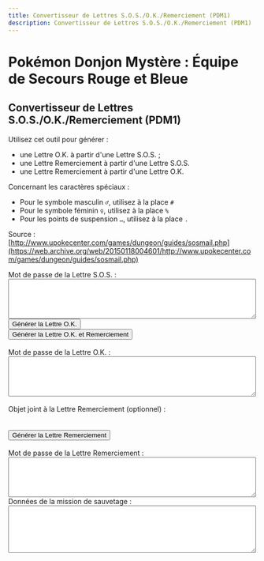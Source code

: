 ```yaml
---
title: Convertisseur de Lettres S.O.S./O.K./Remerciement (PDM1)
description: Convertisseur de Lettres S.O.S./O.K./Remerciement (PDM1)
---
```

# Pokémon Donjon Mystère : Équipe de Secours Rouge et Bleue
## Convertisseur de Lettres S.O.S./O.K./Remerciement (PDM1)
Utilisez cet outil pour générer :
- une Lettre O.K. à partir d'une Lettre S.O.S. ;
- une Lettre Remerciement à partir d'une Lettre S.O.S.
- une Lettre Remerciement à partir d'une Lettre O.K.

Concernant les caractères spéciaux :
- Pour le symbole masculin `♂`, utilisez à la place `#`
- Pour le symbole féminin `♀`, utilisez à la place `%`
- Pour les points de suspension `…`, utilisez à la place `.`

Source : [http://www.upokecenter.com/games/dungeon/guides/sosmail.php](https://web.archive.org/web/20150118004601/http://www.upokecenter.com/games/dungeon/guides/sosmail.php)

<script src="/assets/js/tools/PMD1/items-fr.js">
</script>
<script src="/assets/js/tools/PMD1/pokemon-fr.js">
</script>
<script type="text/javascript">
    let PasswordTooShort="Le mot de passe est incorrect car il contient moins de cinquente-quatre caractères. Ressaisissez-le tel qu'il apparaît dans le jeu puis réessayez."
    let NoPassword="Aucun mot de passe n'a été entré."
    let InvalidPasswordLong="Le mot de passe est incorrect. Ressaisissez-le puis réessayez."
    let NotSOSMail="Le mot de passe saisi n'est pas celui d'une Lettre S.O.S."
    let NotAOKMail="Le mot de passe saisi n'est pas celui d'une Lettre O.K."
    let SOSMailEnteredInAOK="Le mot de passe saisi semble être celui d'une Lettre S.O.S. et non d'une Lettre O.K.  Voulez-vous générer une Lettre O.K. à partir de ce mot de passe ? Si oui, sélectionnez OK."
    let AOKMailEnteredInSOS="Le mot de passe saisi semble être celui d'une Lettre O.K. et non d'une Lettre S.O.S.  Voulez-vous générer une Lettre Remeciement à partir de ce mot de passe ? Si oui, sélectionnez OK."
    let BasementFloor="E. -XX"
    let AboveGroundFloor="E. XX"
    let InvalidPassword="Le mot de passe est incorrect."
    let DifficultyLine="Difficulté :"
    let IDLine="ID :"
    let PlaceLine="Lieu :"
    let ClientLine="Client :"
    let RescueChancesLine="Possibilités de sauvetage restantes :"
</script>
<script src="/assets/js/tools/PMD1/sosmail.js">
</script>
<script src="/assets/js/tools/PMD1/diff.js">
</script>
<script type="text/javascript">
    //<![CDATA[
    
    let AboveGround=[
    0,0,1,1,0,1,1,1,0,1,1,1,1,1,1,0,0,1,1,0,0,0,
    1,0,0,0,0,0,0,1,0,1,0,1,1,1,0,1,0,0,0,0,0,0,
    0,0,0,0,0,0,0,0,0,1,0,0,0,0,1,0,1,0,1,0
    ]
    function IsAboveGround(d){
     if(d>=AboveGround.length)return 1
     return AboveGround[d]
    }
    function showitems(name){
     document.write("<select name=\""+name+"\">");
     for(let i=0;i<items.length;i++){
      document.write("<option value=\"\">"+items[i]+" ["+i.toString(16)+"]</option>");  
     } 
     document.write("</select>");
    }
    
    function showpokemon(name){
     document.write("<select name=\""+name+"\">");
     for(let i=0;i<pokemon.length;i++){
      document.write("<option value=\"\">"+pokemon[i]+"</option>");  
     } 
     document.write("</select>");
    }
    
    
    let debug=0
    
    function entrytopass(x){
     x=x.replace(/[\n\s\r\'\"]/g,"")
             .replace(/[\u2642]/g,"#")
             .replace(/[\u2640]/g,"%")
             .replace(/[\{\(\[]m([a\u00e2]le?)?[\)\]\}]/gi,"#")
             .replace(/[\{\(\[]f(em(ale|elle)?)?[\)\]\}]/gi,"%")
             .replace(/[\{\(\[]w(eib(l(ich)?)?)?[\)\]\}]/gi,"%")
             .replace(/[\{\(\[]m(acho)?[\)\]\}]/gi,"#")
             .replace(/[\{\(\[]h(em(bra)?)?[\)\]\}]/gi,"%")
             .replace(/[\{\(\[]m[a\u00e4\u00c4]nn(l(ich)?)?[\)\]\}]/gi,"#")
             .replace(/[\{\(\[]\.\.?\.?[\)\]\}]/g,".")
             .replace(/[\{\(\[][\u2026][\)\]\}]/g,".")
             .replace(/[\u2026]/g,".")
             .toUpperCase()
     testx=x.replace(/\.\.\./g,".")
     if(testx.length==54)
      x=testx
     return x
    }
    
    function formatpass(x){
     x=entrytopass(x)
     return x.substr(0,5)+" "
           +x.substr(5,8)+" "
           +x.substr(13,5)+"\r\n"
           +x.substr(18,5)+" "
           +x.substr(23,8)+" "
           +x.substr(31,5)+"\r\n"
           +x.substr(36,5)+" "
           +x.substr(41,8)+" "
           +x.substr(49,5)+"\r\n"
    }
    
    let baditems="EDEEEFB1E924D8D2B0DC323334C2ECF0"
    
    function option(x){
     return parseInt(x[x.selectedIndex].value)
    }
    
    function isbaditem(x){
     if(x>=0xF0)return 0
     for(let i=0;i<baditems.length/2;i++){
      if(x==c2c(baditems,i))
       return 1
     }
     return 0
    }
    
    function showrewards(name){
     document.write("<select name=\""+name+"\">");
     for(let i=0;i<items.length;i++){
      if(!isbaditem(i)){
       document.write("<option value=\""+i+"\">"+items[i]
    //      +" ["+i.toString(16)+"]"
          +"</option>");  
      }
     } 
     document.write("</select>");
    }
    
    function decodemission(pass){
     let diffstring="EDCBAS*"
     let client=pass[12]|(pass[13]<<8)
     let clientname=""
     for(let i=0;i<10;i++){
      if(pass[20+i]==0)break
      clientname+=String.fromCharCode(pass[20+i])
     }
     let clientstr=ClientLine+" "+clientname+" ("+pokemon[client]+")"
     let placestr=PlaceLine+" "+dungeons[pass[4]]+" "
     if(IsAboveGround(pass[4]))
      placestr+=AboveGroundFloor.replace("XX",pass[5])
     else
      placestr+=BasementFloor.replace("XX",pass[5])
     let id=pass[16]|(pass[17]<<8)
     let idstr=IDLine+" "+(id%10000)+"\r\n"
              +RescueChancesLine+" "+pass[44]+"\r\n"
              +DifficultyLine+" "+diffstring.charAt(GetDifficulty(0,pass[4],pass[5]))
     return clientstr+"\r\n"+placestr+"\r\n"+idstr+"\r\n"
    }
    
    function genmailex(mail,flags,mailtype){
     let pass=[]
     let x=entrytopass(mail)
     if(x.length==0){
      alert(NoPassword)
      return 0
     } if(x.length<54){
      alert(PasswordTooShort)
      return 0
     }
     if(!convertpass(x,pass)){
      alert(InvalidPasswordLong)
      return 0
     } else if(pass[0]!=mailtype) {
      if(mailtype==1){
       if(pass[0]==4){
        if(confirm(AOKMailEnteredInSOS)){
         flags=2;
         document.getElementById("aok.value")=formatpass(x);
        } else {
         return 0;
        }
       } else {
        alert(NotSOSMail)
        return 0
       }
      }else if(mailtype==4){
       if(pass[0]==1){
        if(confirm(SOSMailEnteredInAOK)){
         flags=1;
         document.getElementById("sos.value")=formatpass(x);
        } else {
         return 0;
        }
       } else {
        alert(NotAOKMail)
        return 0
       }
      }
     }
     document.getElementById("mission.value")=decodemission(pass)
     if(flags&1){
      pass[0]=4//A-OK mail ID
      pass[40]=pass[36]
      pass[41]=pass[37]
      pass[42]=pass[38]
      pass[43]=pass[39]
      pass[44]=pass[44]-1//rescue chances left
      //works even if line below is commented out
      document.getElementById("aok.value")=formatpass(datatopass(pass))
     }
     if(flags&2){
      let itemidx=option(document.getElementById("item"))
      pass[0]=5//Thank-You mail ID
      if(itemidx){
       pass[33]=1
       pass[34]=itemidx&0xFF
       pass[35]=(itemidx>>8)&0xFF
      }
      document.getElementById("ty.value")=formatpass(datatopass(pass))
     }
     return 1
    }
    
    function genaok(){
     if(genmailex(document.getElementById("sos.value"),1,1)){
      document.getElementById("sos.value")=formatpass(document.getElementById("sos.value"))
     }
    }
    
    function genaokty(){
     if(genmailex(document.getElementById("sos.value"),3,1)){
      document.getElementById("sos.value")=formatpass(document.getElementById("sos.value"))
     }
    }
    
    function genty(){
     if(genmailex(document.getElementById("aok.value"),2,4)){
      document.getElementById("aok.value")=formatpass(document.getElementById("aok.value"))
     }
    }
    
    function decsos(){
     let x=entrytopass(document.getElementById("sos.value"))
     let pass=[]
     if(!convertpass(x,pass)){
      alert(InvalidPassword)
     } else {
      x=datatopass(pass)
      document.getElementById("sos.value")=formatpass(x)
      if(debug){
       document.getElementById("data.value")=tostr(pass)
      }
     }
    }
    
    function encsos(){
     let pass=document.getElementById("data.value.split")(",")
     for(let i=0;i<pass.length;i++){
      pass[i]=parseInt(pass[i],16)
     }
     x=datatopass(pass)
     document.getElementById("sos.value")=formatpass(x)
     if(debug){
      document.getElementById("data.value")=tostr(pass)
     }
    }
    //]]>
</script>

<p>Mot de passe de la Lettre S.O.S. :
    <br>
    <textarea id="sos" cols="60" rows="5">
    </textarea>
    <br>
    <script type="text/javascript">
        <!--
        if(debug){
            document.write(&#039;<input type="button" value="Décoder la Lettre S.O.S." onclick="decsos()"/><br/>&#039;)
            document.write(&#039;<textarea id="data" cols="60" rows="5"></textarea><br/>&#039;)
            document.write(&#039;<input type="button" value="Encoder la Lettre S.O.S." onclick="encsos()"/><br/>&#039;)
        }
        //-->
    </script>
    <input type="button" value="Générer la Lettre O.K." onclick="genaok()" />
    <br>
    <input type="button" value="Générer la Lettre O.K. et Remerciement" onclick="genaokty()" /><br/><br/> Mot de passe de la Lettre O.K. :
    <br>
    <textarea id="aok" cols="60" rows="5">
    </textarea>
    <br>
    <br>
    Objet joint à la Lettre Remerciement (optionnel) :
    <br>
    <script type="text/javascript">
        <!--
        showrewards("items")
        //-->
    </script>
    <br>
    <br>
    <input type="button" value="Générer la Lettre Remerciement" onclick="genty()" />
    <br>
    <br>
    Mot de passe de la Lettre Remerciement :
    <br>
    <textarea id="ty" cols="60" rows="5">
    </textarea><br>
    Données de la mission de sauvetage :
    <br>
    <textarea id="mission" cols="60" rows="6">
    </textarea>
</p>

